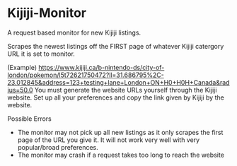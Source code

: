# Kijiji-Monitor
A request based monitor for new Kijiji listings.

Scrapes the newest listings off the FIRST page of whatever Kijiji catergory URL it is set to monitor.

(Example)
https://www.kijiji.ca/b-nintendo-ds/city-of-london/pokemon/l5t72621750472?ll=31.686795%2C-23.012845&address=123+testing+lane+London+ON+H0+H0H+Canada&radius=50.0
You must generate the website URLs yourself through the Kijiji website. Set up all your preferences and copy the link given by Kijiji by the website.

Possible Errors
- The monitor may not pick up all new listings as it only scrapes the first page of the URL you give it. It will not work very well with very popular/broad preferences.
- The monitor may crash if a request takes too long to reach the website
